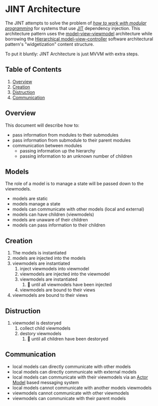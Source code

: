 # JINT Architecture

The JINT attempts to solve the problem of *[how to work with modular programming](https://en.wikipedia.org/wiki/Modular_programming)* for systems that use [JIT](https://en.wikipedia.org/wiki/Just-in-time_compilation) dependency injection. This architecture pattern uses the [model–view–viewmodel](https://en.wikipedia.org/wiki/Model%E2%80%93view%E2%80%93viewmodel) architecture while borrowing the [Hierarchical model–view–controller](https://en.wikipedia.org/wiki/Hierarchical_model–view–controller) software architectural pattern's "widgetization" content structure.

To put it bluntly: JINT Architecture is just MVVM with extra steps.

## Table of Contents

1. [Overview](#overview)
1. [Creation](#creation)
1. [Distruction](#distruction)
1. [Communication](#communication)

## Overview

This document will describe how to:

- pass information from modules to their submodules
- pass information from submodule to their parent modules
- communication between modules
    - passing information up the hierarchy
    - passing information to an unknown number of children
    
## Models

The role of a model is to manage a state will be passed down to the viewmodels.

- models are static
- models manage a state
- models can communicate with other models (local and external)
- models can have children (viewmodels)
- models are unaware of their children
- models can pass information to their children

## Creation

1. The models is instantiated
1. models are injected into the models
1. viewmodels are instantiated
    1. inject viewmodels into viewmodel
    1. viewmodels are injected into the viewmodel
    1. viewmodels are instantiated
        1. 🔁 until all viewmodels have been injected
    1. viewmodels are bound to their views
1. viewmodels are bound to their views

## Distruction

1. viewmodel is destoryed
    1. collect child viewmodels
    1. destory viewmodels
        1. 🔁 until all children have been destoryed

## Communication

- local models can directly communicate with other models
- local models can directly communicate with external models
- local models can communicate with their viewmodels via an [Actor Model](https://en.wikipedia.org/wiki/Actor_model) based messaging system
- local models cannot communicate with another models viewmodels
- viewmodels cannot communicate with other viewmodels
- viewmodels can communicate with their parent models
